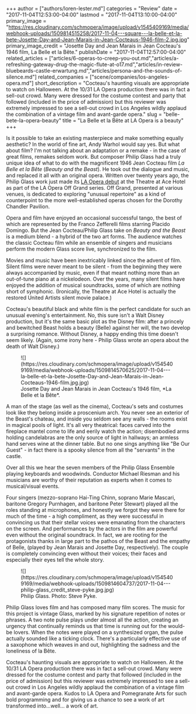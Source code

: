+++
author = ["authors/loren-lester.md"]
categories = "Review"
date = "2017-11-04T12:53:00-04:00"
lastmod = "2017-11-04T13:10:00-04:00"
primary_image = "https://res.cloudinary.com/schmopera/image/upload/v1545409169/media/webhook-uploads/1509814515258/2017-11-04---square---la-belle-et-la-bete-Josette-Day-and-Jean-Marais-in-Jean-Cocteaus-1946-film-2.jpg.jpg"
primary_image_credit = "Josette Day and Jean Marais in Jean Cocteau's 1946 film, La Belle et la Bête."
publishDate = "2017-11-04T12:57:00-04:00"
related_articles = ["articles/6-operas-to-creep-you-out.md","articles/a-refreshing-gateway-drug-the-magic-flute-at-o17.md","articles/in-review-bluebeards-castle-erwartung.md","articles/persona-and-the-sounds-of-silence.md"]
related_companies = ["scene/companies/los-angeles-opera.md"]
short_description = "Cocteau&#039;s haunting visuals are appropriate to watch on Halloween. At the 10/31 LA Opera production there was in fact a sell-out crowd. Many were dressed for the costume contest and party that followed (included in the price of admission) but this reviewer was extremely impressed to see a sell-out crowd in Los Angeles wildly applaud the combination of a vintage film and avant-garde opera."
slug = "belle-bete-la-opera-beauty"
title = "La Belle et la Bête at LA Opera is a beauty"
+++

Is it possible to take an existing masterpiece and make something equally aesthetic? In the world of fine art, Andy Warhol would say yes. But what about film? I'm not talking about an adaptation or a remake - in the case of great films, remakes seldom work. But composer Philip Glass had a truly unique idea of what to do with the magnificent 1946 Jean Cocteau film *La Belle et la Bête* (*Beauty and the Beast*). He took out the dialogue and music, and replaced it all with an original opera. Written over twenty years ago, the Philip Glass work just made its [LA Opera debut](https://www.laopera.org/season/1718-Season/Belle/) at the Theatre at Ace Hotel as part of the LA Opera Off Grand series. Off Grand, presented at various venues, is dedicated to exploring "unusual repertoire" as a kind of counterpoint to the more well-established operas chosen for the Dorothy Chandler Pavilion. 

Opera and film have enjoyed an occasional successful tango, the best of which are represented by the Franco Zefferelli films starring Placido Domingo. But the Jean Cocteau/Philip Glass take on *Beauty and the Beast* is a medium blend - a hybrid of the two art forms. The audience watches the classic Cocteau film while an ensemble of singers and musicians perform the modern Glass score live, synchronized to the film.

Movies and music have been inextricably linked since the advent of film. Silent films were never meant to be silent - from the beginning they were always accompanied by music, even if that meant nothing more than an out-of-tune piano at a nickelodeon. Over the years, many silent films have enjoyed the addition of musical soundtracks, some of which are nothing short of symphonic. (Ironically, the Theatre at Ace Hotel is actually the restored United Artists silent movie palace.)

Cocteau's beautiful black and white film is the perfect candidate for such an unusual evening's entertainment. No, this sure isn't a Walt Disney production, but it's the same basic plot as the Disney film: after a princely and bewitched Beast holds a beauty (Belle) against her will, the two develop a surprising romance. Without Disney, a happy ending this time doesn't seem likely. (Again, some irony here - Philip Glass wrote an opera about the death of Walt Disney.) 

<figure data-type="image">![](https://res.cloudinary.com/schmopera/image/upload/v1545409169/media/webhook-uploads/1509814570625/2017-11-04---la-belle-et-la-bete-Josette-Day-and-Jean-Marais-in-Jean-Cocteaus-1946-film.jpg.jpg)
<figcaption>Josette Day and Jean Marais in Jean Cocteau's 1946 film, *La Belle et la Bête*.</figcaption>
</figure>

A man of the stage (as well as the cinema), Cocteau's sets and costumes look like they belong inside a proscenium arch. You never see an exterior of the Beast's chateau, and inside you seldom see any walls - the rooms exist in magical pools of light. It's all very theatrical: faces carved into the fireplace mantel come to life and eerily watch the action; disembodied arms holding candelabras are the only source of light in hallways; an armless hand serves wine at the dinner table. But no one sings anything like "Be Our Guest" - in fact there is a spooky silence from all the "servants" in the castle.

Over all this we hear the seven members of the Philip Glass Ensemble playing keyboards and woodwinds. Conductor Michael Riesman and his musicians are worthy of their reputation as experts when it comes to musical/visual events.

Four singers (mezzo-soprano Hai-Ting Chinn, soprano Marie Mascari, baritone Gregory Purnhagen, and baritone Peter Stewart) played all the roles standing at microphones, and honestly we forgot they were there for much of the time - a high compliment, as they were successful in convincing us that their stellar voices were emanating from the characters on the screen. And performances by the actors in the film are powerful even without the original soundtrack. In fact, we are rooting for the protagonists thanks in large part to the pathos of the Beast and the empathy of Belle, (played by Jean Marais and Josette Day, respectively). The couple is completely convincing even without their voices; their faces and especially their eyes tell the whole story.

<figure data-type="image">![](https://res.cloudinary.com/schmopera/image/upload/v1545409169/media/webhook-uploads/1509814604737/2017-11-04---philip-glass_credit_steve-pyke.jpg.jpg)
<figcaption>Philip Glass. Photo: Steve Pyke.</figcaption>
</figure>
 
Philip Glass loves film and has composed many film scores. The music for this project is vintage Glass, marked by his signature repetition of notes or phrases. A two note pulse plays under almost all the action, creating an urgency that continually reminds us that time is running out for the would-be lovers. When the notes were played on a synthesized organ, the pulse actually sounded like a ticking clock. There's a particularly effective use of a saxophone which weaves in and out, highlighting the sadness and the loneliness of la Bête. 
 
Cocteau's haunting visuals are appropriate to watch on Halloween. At the 10/31 LA Opera production there was in fact a sell-out crowd. Many were dressed for the costume contest and party that followed (included in the price of admission) but this reviewer was extremely impressed to see a sell-out crowd in Los Angeles wildly applaud the combination of a vintage film and avant-garde opera. Kudos to LA Opera and Pomegranate Arts for such bold programming and for giving us a chance to see a work of art transformed into...well… a work of art.
